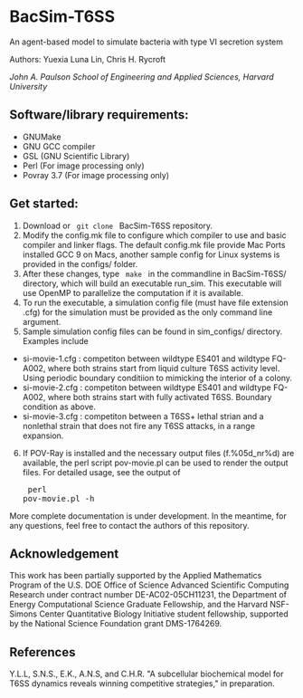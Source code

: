 # BacSim-T6SS
An agent-based model to simulate bacteria with type VI secretion system

Authors: Yuexia Luna Lin, Chris H. Rycroft

_John A. Paulson School of Engineering and Applied Sciences, Harvard University_
## Software/library requirements:

- GNUMake
- GNU GCC compiler
- GSL (GNU Scientific Library)
- Perl         (For image processing only)
- Povray 3.7   (For image processing only)

## Get started:
1. Download or <code> git clone </code> BacSim-T6SS repository.
2. Modify the config.mk file to configure which compiler to use and basic compiler and linker flags. The default config.mk file provide Mac Ports installed GCC 9 on Macs, another sample config for Linux systems is provided in the configs/ folder.
3. After these changes, type <code> make </code> in the commandline in BacSim-T6SS/ directory, which will build an executable run_sim. This executable will use OpenMP to parallelize the computation if it is available.
4. To run the executable, a simulation config file (must have file extension .cfg) for the simulation must be provided as the only command line argument.
5. Sample simulation config files can be found in sim_configs/ directory. Examples include
 * si-movie-1.cfg : competiton between wildtype ES401 and wildtype FQ-A002, where both strains start from liquid culture T6SS activity level. Using periodic boundary conditiion to mimicking the interior of a colony.
 * si-movie-2.cfg : competiton between wildtype ES401 and wildtype FQ-A002, where both strains start with fully activated T6SS. Boundary condition as above.
 * si-movie-3.cfg : competiton between a T6SS+ lethal strian and a nonlethal strain that does not fire any T6SS attacks, in a range expansion.
6. If POV-Ray is installed and the necessary output files (f.%05d_nr%d) are available, the perl script pov-movie.pl can be used to render the output files. For detailed usage, see the output of <pre> perl pov-movie.pl -h </pre>

More complete documentation is under development.
In the meantime, for any questions, feel free to contact the authors of this repository.

## Acknowledgement
This work has been partially supported by the Applied Mathematics Program of the U.S. DOE Office of Science Advanced Scientific Computing Research under contract number DE-AC02-05CH11231, the Department of Energy Computational Science Graduate Fellowship, and the Harvard NSF-Simons Center Quantitative Biology Initiative student fellowship, supported by the National Science Foundation grant DMS-1764269.

## References
Y.L.L, S.N.S., E.K., A.N.S, and C.H.R. "A subcellular biochemical model for T6SS dynamics reveals winning competitive strategies," in preparation.

